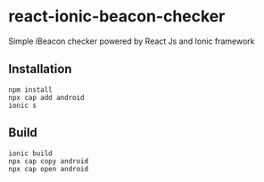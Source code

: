 # react-ionic-beacon-checker
Simple iBeacon checker powered by React Js and Ionic framework

## Installation 
```
npm install
npx cap add android
ionic s
```
## Build 
```
ionic build
npx cap copy android
npx cap open android
```
